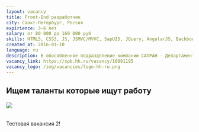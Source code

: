 ```yaml
---
layout: vacancy
title: Front-End разработчик
city: Санкт-Петербург, Россия
expirience: 3–6 лет
salary: от 80 000 до 160 000 руб
skills: HTML5, CSS3, JS, JSMVC/MVVC, SapUI5, JQuery, AngularJS, Backbone.js, ExtJS, KnockoutJS, ReactJS
created_at: 2016-01-10
language: ru
description: В обособленное подразделение компании САПРАН - Департамент разработки - требуется Front-End разработчик.
vacancy_link: https://spb.hh.ru/vacancy/16091195
vacancy_logo: /img/vacancies/logo-hh-ru.png
---
```


##  Ищем таланты которые ищут работу

######  ![](/img/vacancies/employe.jpg)

Тестовая вакансия 2!
